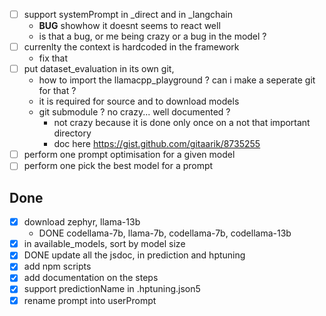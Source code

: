 - [ ] support systemPrompt in _direct and in _langchain
  - **BUG** showhow it doesnt seems to react well
  - is that a bug, or me being crazy or a bug in the model ?
- [ ] currenlty the context is hardcoded in the framework
  - fix that
- [ ] put dataset_evaluation in its own git, 
  - how to import the llamacpp_playground ? can i make a seperate git for that ?
  - it is required for source and to download models
  - git submodule ? no crazy... well documented ?
    - not crazy because it is done only once on a not that important directory
    - doc here https://gist.github.com/gitaarik/8735255
- [ ] perform one prompt optimisation for a given model
- [ ] perform one pick the best model for a prompt

## Done
- [x] download zephyr, llama-13b
  - DONE codellama-7b, llama-7b, codellama-7b, codellama-13b
- [x] in available_models, sort by model size
- [x] DONE update all the jsdoc, in prediction and hptuning
- [x] add npm scripts
- [x] add documentation on the steps
- [x] support predictionName in .hptuning.json5
- [x] rename prompt into userPrompt

